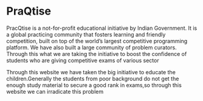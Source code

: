 # PraQtise

PracQtise is a not-for-profit educational initiative by Indian Government.
It is a global practicing community that fosters learning and friendly competition, built on top of the world’s 
largest competitive programming platform. We have also built a large community of problem curators. Through this what 
we are taking the initiative to boost the confidence of students who are giving competitive exams of various sector

Through this website we have taken the big initiative to educate the children.Generally the students from poor background do 
not get the enough study material to secure a good rank in exams,so through this website we can irradicate this problem
